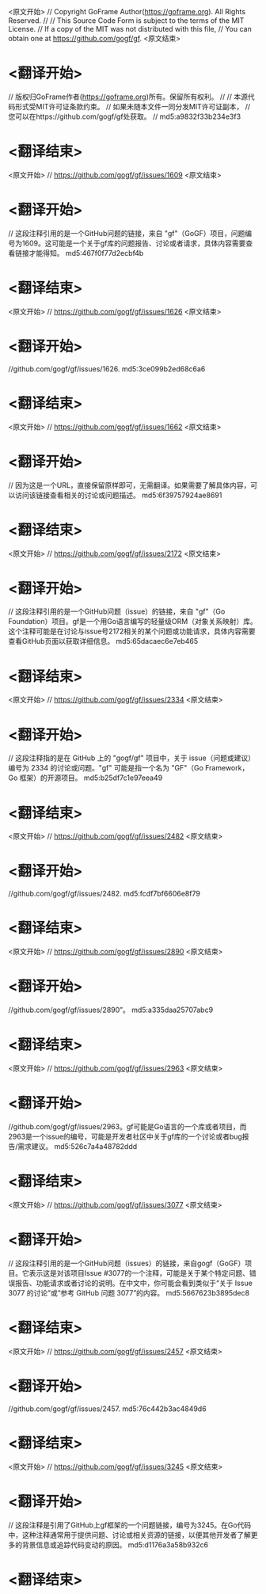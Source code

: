 
<原文开始>
// Copyright GoFrame Author(https://goframe.org). All Rights Reserved.
//
// This Source Code Form is subject to the terms of the MIT License.
// If a copy of the MIT was not distributed with this file,
// You can obtain one at https://github.com/gogf/gf.
<原文结束>

# <翻译开始>
// 版权归GoFrame作者(https://goframe.org)所有。保留所有权利。
//
// 本源代码形式受MIT许可证条款约束。
// 如果未随本文件一同分发MIT许可证副本，
// 您可以在https://github.com/gogf/gf处获取。
// md5:a9832f33b234e3f3
# <翻译结束>


<原文开始>
// https://github.com/gogf/gf/issues/1609
<原文结束>

# <翻译开始>
// 这段注释引用的是一个GitHub问题的链接，来自 "gf"（GoGF）项目，问题编号为1609。这可能是一个关于gf库的问题报告、讨论或者请求，具体内容需要查看链接才能得知。 md5:467f0f77d2ecbf4b
# <翻译结束>


<原文开始>
// https://github.com/gogf/gf/issues/1626
<原文结束>

# <翻译开始>
//github.com/gogf/gf/issues/1626. md5:3ce099b2ed68c6a6
# <翻译结束>


<原文开始>
// https://github.com/gogf/gf/issues/1662
<原文结束>

# <翻译开始>
// 因为这是一个URL，直接保留原样即可，无需翻译。如果需要了解具体内容，可以访问该链接查看相关的讨论或问题描述。 md5:6f39757924ae8691
# <翻译结束>


<原文开始>
// https://github.com/gogf/gf/issues/2172
<原文结束>

# <翻译开始>
// 这段注释引用的是一个GitHub问题（issue）的链接，来自 "gf"（Go Foundation）项目。gf是一个用Go语言编写的轻量级ORM（对象关系映射）库。这个注释可能是在讨论与issue号2172相关的某个问题或功能请求，具体内容需要查看GitHub页面以获取详细信息。 md5:65dacaec6e7eb465
# <翻译结束>


<原文开始>
// https://github.com/gogf/gf/issues/2334
<原文结束>

# <翻译开始>
// 这段注释指的是在 GitHub 上的 "gogf/gf" 项目中，关于 issue（问题或建议）编号为 2334 的讨论或问题。"gf" 可能是指一个名为 "GF"（Go Framework，Go 框架）的开源项目。 md5:b25df7c1e97eea49
# <翻译结束>


<原文开始>
// https://github.com/gogf/gf/issues/2482
<原文结束>

# <翻译开始>
//github.com/gogf/gf/issues/2482. md5:fcdf7bf6606e8f79
# <翻译结束>


<原文开始>
// https://github.com/gogf/gf/issues/2890
<原文结束>

# <翻译开始>
//github.com/gogf/gf/issues/2890”。 md5:a335daa25707abc9
# <翻译结束>


<原文开始>
// https://github.com/gogf/gf/issues/2963
<原文结束>

# <翻译开始>
//github.com/gogf/gf/issues/2963。gf可能是Go语言的一个库或者项目，而2963是一个issue的编号，可能是开发者社区中关于gf库的一个讨论或者bug报告/需求建议。 md5:526c7a4a48782ddd
# <翻译结束>


<原文开始>
// https://github.com/gogf/gf/issues/3077
<原文结束>

# <翻译开始>
// 这段注释引用的是一个GitHub问题（issues）的链接，来自gogf（GoGF）项目。它表示这是对该项目Issue #3077的一个注释，可能是关于某个特定问题、错误报告、功能请求或者讨论的说明。在中文中，你可能会看到类似于“关于 Issue 3077 的讨论”或“参考 GitHub 问题 3077”的内容。 md5:5667623b3895dec8
# <翻译结束>


<原文开始>
// https://github.com/gogf/gf/issues/2457
<原文结束>

# <翻译开始>
//github.com/gogf/gf/issues/2457. md5:76c442b3ac4849d6
# <翻译结束>


<原文开始>
// https://github.com/gogf/gf/issues/3245
<原文结束>

# <翻译开始>
// 这段注释是引用了GitHub上gf框架的一个问题链接，编号为3245。在Go代码中，这种注释通常用于提供问题、讨论或相关资源的链接，以便其他开发者了解更多的背景信息或追踪代码变动的原因。 md5:d1176a3a58b932c6
# <翻译结束>

